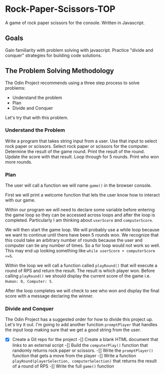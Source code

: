 # Rock-Paper-Scissors-TOP
A game of rock paper scissors for the console. Written in Javascript.

## Goals 
Gain familiarity with problem solving with javascript. Practice "divide and conquer" strategies for building code solutions.

## The Problem Solving Methodology
The Odin Project recommends using a three step process to solve problems:
* Understand the problem
* Plan
* Divide and Conquer

Let's try that with this problem.

### Understand the Problem
Write a program that takes string input from a user. Use that input to select rock paper or scissors. Select rock paper or scissors for the computer. Determine the result of the game round. Print the result of the round. Update the score with that result. Loop through for 5 rounds. Print who won more rounds.


### Plan
The user will call a function we will name ```game()``` in the browser console. 

First we will print a welcome function that lets the user know how to interact with our game.

Within our program we will need to declare some variable before entering the game loop so they can be accessed across loops and after the loop is completed. Particularly I am thinking about ```userScore``` and ```computerScore```.

We will then start the game loop. We will probably use a while loop because we want to continue until there have been 5 rounds won.  We recognize that this could take an arbitrary number of rounds because the user and computer can tie any number of times. So a for loop would not work so well. This may end up looking something like ```while userScore + computerScore <=5```.

Within the loop we will call a function called ```playRound()``` that will execute a round of RPS and return the result. The result is which player won. Before calling ```playRound()``` we should display the current score of the game i.e. ```Human: 0, Computer: 5```.

After the loop completes we will check to see who won and display the final score with a message declaring the winner. 

### Divide and Conquer
The Odin Project has a suggested order for how to divide this project up. Let's try it out. I'm going to add another function ```promptPlayer``` that handles the input loop making sure that we get a good string from the user.

- [x] Create a Git repo for the project
-[] Create a blank HTML document that links to an external script
-[] Build the ```computerPlay()``` function that randomly returns rock paper or scissors.
-[] Write the ```promptPlayer()``` function that gets a move from the player
-[] Write a function ```playRound(playerSelection, computerSelection)``` that returns the result of a round of RPS 
-[] Write the full ```game()``` function
